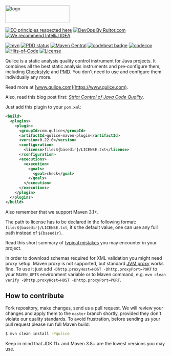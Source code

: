 <img alt="logo" src="https://www.qulice.com/logo.svg" width="200px" height="55px"/>

[![EO principles respected here](https://www.elegantobjects.org/badge.svg)](https://www.elegantobjects.org)
[![DevOps By Rultor.com](http://www.rultor.com/b/yegor256/qulice)](http://www.rultor.com/p/yegor256/qulice)
[![We recommend IntelliJ IDEA](https://www.elegantobjects.org/intellij-idea.svg)](https://www.jetbrains.com/idea/)

[![mvn](https://github.com/yegor256/qulice/actions/workflows/mvn.yml/badge.svg?branch=master)](https://github.com/yegor256/qulice/actions/workflows/mvn.yml)
[![PDD status](http://www.0pdd.com/svg?name=yegor256/qulice)](http://www.0pdd.com/p?name=yegor256/qulice)
[![Maven Central](https://maven-badges.herokuapp.com/maven-central/com.qulice/qulice/badge.svg)](https://maven-badges.herokuapp.com/maven-central/com.qulice/qulice)
[![codebeat badge](https://codebeat.co/badges/9454ea39-1f11-4f6b-b086-ec5a2d658174)](https://codebeat.co/projects/github-com-teamed-qulice)
[![codecov](https://codecov.io/gh/yegor256/qulice/branch/master/graph/badge.svg)](https://codecov.io/gh/yegor256/qulice)
[![Hits-of-Code](https://hitsofcode.com/github/yegor256/qulice)](https://hitsofcode.com/view/github/yegor256/qulice)
[![License](https://img.shields.io/badge/license-MIT-green.svg)](https://github.com/yegor256/qulice/blob/master/LICENSE.txt)

Qulice is a static analysis quality control instrument for Java
projects. It combines all the best static analysis instruments
and pre-configure them, including
[Checkstyle](https://checkstyle.sourceforge.io/) and
[PMD](https://pmd.github.io/).
You don't need to use and configure them individually any more.

Read more at [www.qulice.com](https://www.qulice.com).

Also, read this blog post first:
[_Strict Control of Java Code Quality_](https://www.yegor256.com/2014/08/13/strict-code-quality-control.html).

Just add this plugin to your `pom.xml`:

```xml
<build>
  <plugins>
    <plugin>
      <groupId>com.qulice</groupId>
      <artifactId>qulice-maven-plugin</artifactId>
      <version>0.22.0</version>
      <configuration>
        <license>file:${basedir}/LICENSE.txt</license>
      </configuration>
      <executions>
        <execution>
          <goals>
            <goal>check</goal>
          </goals>
        </execution>
      </executions>
    </plugin>
  </plugins>
</build>
```

Also remember that we support Maven 3.1+.

The path to license has to be declared in the following format:
`file:${basedir}/LICENSE.txt`, it's the default value, one can use any full path
instead of `${basedir}`.

Read this short summary of [typical mistakes](https://github.com/yegor256/qulice/wiki/mistakes)
you may encounter in your project.

In order to download schemas required for XML validation you might need proxy
setup. Maven proxy is not supported, but standard 
[JVM proxy](https://docs.oracle.com/javase/8/docs/technotes/guides/net/proxies.html)
works fine. To use it just add `-Dhttp.proxyHost=HOST -Dhttp.proxyPort=PORT`
to your `MAVEN_OPTS` environment variable or to Maven command, e.g.
`mvn clean verify -Dhttp.proxyHost=HOST -Dhttp.proxyPort=PORT`.

## How to contribute

Fork repository, make changes, send us a pull request. We will review
your changes and apply them to the `master` branch shortly, provided
they don't violate our quality standards. To avoid frustration, before
sending us your pull request please run full Maven build:

```bash
$ mvn clean install -Pqulice
```

Keep in mind that JDK 11+ and Maven 3.8+ are the lowest versions you may use.
